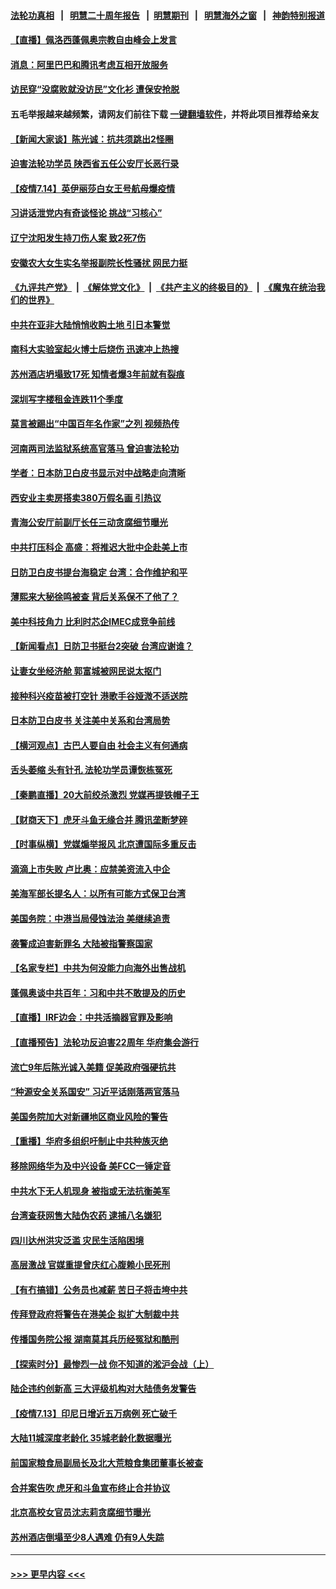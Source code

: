 #### [法轮功真相](https://github.com/gfw-breaker/truth/blob/master/README.md?t=0) &nbsp;&nbsp;|&nbsp;&nbsp; [明慧二十周年报告](https://github.com/gfw-breaker/mh-reports/blob/master/README.md?t=0) &nbsp;&nbsp;|&nbsp;&nbsp;[明慧期刊](https://github.com/gfw-breaker/mh-qikan) &nbsp;&nbsp;|&nbsp;&nbsp; [明慧海外之窗](https://github.com/gfw-breaker/mh-news/blob/master/README.md?t=0) &nbsp;&nbsp;|&nbsp;&nbsp; [神韵特别报道](https://github.com/gfw-breaker/mh-news/blob/master/shenyun.md?t=0)
#### [【直播】佩洛西蓬佩奥宗教自由峰会上发言](../pages/nsc413/n13086205.md?t=07142251) 
#### [消息：阿里巴巴和腾讯考虑互相开放服务](../pages/nsc413/n13088611.md?t=07142251) 
#### [访民穿“没腐败就没访民”文化衫 遭保安抢脱](../pages/nsc413/n13088277.md?t=07142251) 
#### 五毛举报越来越频繁，请网友们前往下载 [一键翻墙软件](https://github.com/gfw-breaker/ssr-accounts)，并将此项目推荐给亲友
#### [【新闻大家谈】陈光诚：抗共须跳出2怪圈](../pages/nsc413/n13087339.md?t=07142251) 
#### [迫害法轮功学员 陕西省五任公安厅长恶行录](../pages/nsc413/n13088053.md?t=07142251) 
#### [【疫情7.14】英伊丽莎白女王号航母爆疫情](../pages/nsc413/n13088210.md?t=07142251) 
#### [习讲话泄党内有奇谈怪论 挑战“习核心”](../pages/nsc413/n13088150.md?t=07142251) 
#### [辽宁沈阳发生持刀伤人案 致2死7伤](../pages/nsc413/n13088175.md?t=07142251) 
#### [安徽农大女生实名举报副院长性骚扰 网民力挺](../pages/nsc413/n13087973.md?t=07142251) 
#### [《九评共产党》](https://github.com/begood0513/9ping.md/blob/master/README.md) &nbsp;|&nbsp; [《解体党文化》](../../../../jtdwh.md/blob/master/README.md)  &nbsp;|&nbsp; [《共产主义的终极目的》](../../../../gczydzjmd.md/blob/master/README.md) &nbsp;|&nbsp; [《魔鬼在统治我们的世界》](../../../../mgztzwmdsj.md/blob/master/README.md) 
#### [中共在亚非大陆悄悄收购土地 引日本警觉](../pages/nsc413/n13087302.md?t=07142251) 
#### [南科大实验室起火博士后烧伤 迅速冲上热搜](../pages/nsc413/n13087967.md?t=07142251) 
#### [苏州酒店坍塌致17死 知情者爆3年前就有裂痕](../pages/nsc413/n13087856.md?t=07142251) 
#### [深圳写字楼租金连跌11个季度](../pages/nsc413/n13087588.md?t=07142251) 
#### [莫言被踢出“中国百年名作家”之列 视频热传](../pages/nsc413/n13087451.md?t=07142251) 
#### [河南两司法监狱系统高官落马 曾迫害法轮功](../pages/nsc413/n13087688.md?t=07142251) 
#### [学者：日本防卫白皮书显示对中战略走向清晰](../pages/nsc413/n13087420.md?t=07142251) 
#### [西安业主卖房搭卖380万假名画 引热议](../pages/nsc413/n13087530.md?t=07142251) 
#### [青海公安厅前副厅长任三动贪腐细节曝光](../pages/nsc413/n13087456.md?t=07142251) 
#### [中共打压科企 高盛：将推迟大批中企赴美上市](../pages/nsc413/n13087370.md?t=07142251) 
#### [日防卫白皮书提台海稳定 台湾：合作维护和平](../pages/nsc413/n13087396.md?t=07142251) 
#### [薄熙来大秘徐鸣被查 背后关系保不了他了？](../pages/nsc413/n13087345.md?t=07142251) 
#### [美中科技角力 比利时芯企IMEC成竞争前线](../pages/nsc413/n13086846.md?t=07142251) 
#### [【新闻看点】日防卫书挺台2突破 台湾应谢谁？](../pages/nsc413/n13087012.md?t=07142251) 
#### [让妻女坐经济舱 郭富城被网民说太抠门](../pages/nsc413/n13086946.md?t=07142251) 
#### [接种科兴疫苗被打空针 港歌手谷娅溦不适送院](../pages/nsc413/n13086767.md?t=07142251) 
#### [日本防卫白皮书 关注美中关系和台湾局势](../pages/nsc413/n13086796.md?t=07142251) 
#### [【横河观点】古巴人要自由 社会主义有何通病](../pages/nsc413/n13087114.md?t=07142251) 
#### [舌头萎缩 头有针孔 法轮功学员谭恢栋冤死](../pages/nsc413/n13086928.md?t=07142251) 
#### [【秦鹏直播】20大前绞杀激烈 党媒再提铁帽子王](../pages/nsc413/n13087079.md?t=07142251) 
#### [【财商天下】虎牙斗鱼无缘合并 腾讯垄断梦碎](../pages/nsc413/n13086399.md?t=07142251) 
#### [【时事纵横】党媒煽举报风 北京遭国际多重反击](../pages/nsc413/n13087052.md?t=07142251) 
#### [滴滴上市失败 卢比奥：应禁美资流入中企](../pages/nsc413/n13086604.md?t=07142251) 
#### [美海军部长提名人：以所有可能方式保卫台湾](../pages/nsc413/n13086938.md?t=07142251) 
#### [美国务院：中港当局侵蚀法治 美继续追责](../pages/nsc413/n13086910.md?t=07142251) 
#### [袭警成迫害新罪名 大陆被指警察国家](../pages/nsc413/n13086812.md?t=07142251) 
#### [【名家专栏】中共为何没能力向海外出售战机](../pages/nsc413/n13086154.md?t=07142251) 
#### [蓬佩奥谈中共百年：习和中共不敢提及的历史](../pages/nsc413/n13086813.md?t=07142251) 
#### [【直播】IRF边会：中共活摘器官罪及影响](../pages/nsc413/n13086435.md?t=07142251) 
#### [【直播预告】法轮功反迫害22周年 华府集会游行](../pages/nsc413/n13086810.md?t=07142251) 
#### [流亡9年后陈光诚入美籍 促美政府强硬抗共](../pages/nsc413/n13086679.md?t=07142251) 
#### [“种源安全关系国安” 习近平话刚落两官落马](../pages/nsc413/n13086347.md?t=07142251) 
#### [美国务院加大对新疆地区商业风险的警告](../pages/nsc413/n13086639.md?t=07142251) 
#### [【重播】华府多组织吁制止中共种族灭绝](../pages/nsc413/n13086206.md?t=07142251) 
#### [移除网络华为及中兴设备 美FCC一锤定音](../pages/nsc413/n13086476.md?t=07142251) 
#### [中共水下无人机现身 被指或无法抗衡美军](../pages/nsc413/n13086338.md?t=07142251) 
#### [台湾查获网售大陆伪农药 逮捕八名嫌犯](../pages/nsc413/n13085083.md?t=07142251) 
#### [四川达州洪灾泛滥 灾民生活陷困境](../pages/nsc413/n13085948.md?t=07142251) 
#### [高层激战 官媒重提曾庆红心腹赖小民死刑](../pages/nsc413/n13086324.md?t=07142251) 
#### [【有冇搞错】公务员也减薪 苦日子将击垮中共](../pages/nsc413/n13085505.md?t=07142251) 
#### [传拜登政府将警告在港美企 拟扩大制裁中共](../pages/nsc413/n13086137.md?t=07142251) 
#### [传播国务院公报 湖南莫其兵历经冤狱和酷刑](../pages/nsc413/n13084962.md?t=07142251) 
#### [【探索时分】最惨烈一战 你不知道的淞沪会战（上）](../pages/nsc413/n13084814.md?t=07142251) 
#### [陆企违约创新高 三大评级机构对大陆债务发警告](../pages/nsc413/n13085836.md?t=07142251) 
#### [【疫情7.13】印尼日增近五万病例 死亡破千](../pages/nsc413/n13085637.md?t=07142251) 
#### [大陆11城深度老龄化  35城老龄化数据曝光](../pages/nsc413/n13085947.md?t=07142251) 
#### [前国家粮食局副局长及北大荒粮食集团董事长被查](../pages/nsc413/n13085783.md?t=07142251) 
#### [合并案告吹 虎牙和斗鱼宣布终止合并协议](../pages/nsc413/n13085686.md?t=07142251) 
#### [北京高校女官员沈志莉贪腐细节曝光](../pages/nsc413/n13085720.md?t=07142251) 
#### [苏州酒店倒塌至少8人遇难 仍有9人失踪](../pages/nsc413/n13085744.md?t=07142251) 

----
#### [ >>> 更早内容 <<< ](../indexes/nsc413-earlier.md)

